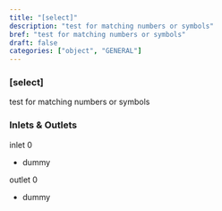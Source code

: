 ```yaml
---
title: "[select]"
description: "test for matching numbers or symbols"
bref: "test for matching numbers or symbols"
draft: false
categories: ["object", "GENERAL"]
---
```


### [select]

test for matching numbers or symbols

### Inlets & Outlets

inlet 0

 - dummy

outlet 0

 - dummy
 

